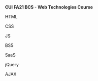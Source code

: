 **CUI FA21 BCS - Web Technologies Course**
  
  HTML
  
  CSS
  
  JS
  
  BS5
  
  SaaS
  
  jQuery
  
  AJAX

